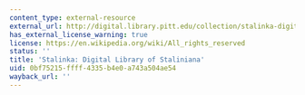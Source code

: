 ```yaml
---
content_type: external-resource
external_url: http://digital.library.pitt.edu/collection/stalinka-digital-library-staliniana
has_external_license_warning: true
license: https://en.wikipedia.org/wiki/All_rights_reserved
status: ''
title: 'Stalinka: Digital Library of Staliniana'
uid: 0bf75215-ffff-4335-b4e0-a743a504ae54
wayback_url: ''
---
```

